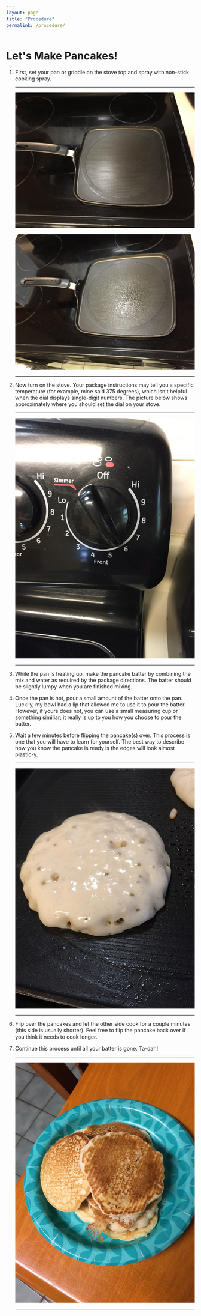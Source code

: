 ```yaml
---
layout: page
title: "Procedure"
permalink: /procedure/
---
```


# Let's Make Pancakes!

1. First, set your pan or griddle on the stove top and spray with non-stick cooking spray.

      ---
      ![Griddle](/images/griddle.jpg?raw=true)

      ![Sprayed](/images/sprayed.jpg?raw=true)
   
      ---

2. Now turn on the stove. Your package instructions may tell you a specific temperature (for example, mine said 375 degrees), which isn't helpful when the dial displays single-digit numbers. The picture below shows approximately where you should set the dial on your stove. 

      ---
      ![Temp](/images/temp.jpg?raw=true)
   
      ---

3. While the pan is heating up, make the pancake batter by combining the mix and water as required by the package directions. The batter should be slightly lumpy when you are finished mixing.

4. Once the pan is hot, pour a small amount of the batter onto the pan. Luckily, my bowl had a lip that allowed me to use it to pour the batter. However, if yours does not, you can use a small measuring cup or something similiar; it really is up to you how you choose to pour the batter.

5. Wait a few minutes before flipping the pancake(s) over. This process is one that you will have to learn for yourself. The best way to describe how you know the pancake is ready is the edges will look almost plastic-y. 

      ---
      ![time](/images/time.jpg?raw=true)
   
      ---

6. Flip over the pancakes and let the other side cook for a couple minutes (this side is usually shorter). Feel free to flip the pancake back over if you think it needs to cook longer.

7. Continue this process until all your batter is gone. Ta-dah!

      ---
      ![finish](/images/finish.jpg?raw=true)
   
      ---
